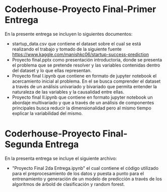 # Coderhouse-Proyecto Final-Primer Entrega
En la presente entrega se incluyen lo siguientes documentos:
- startup_data.csv que contiene el dataset sobre el cual se está realizando el trabajo y tomado de la siguiente fuente https://www.kaggle.com/manishkc06/startup-success-prediction
- Proyecto final.pptx como presentación introductoria, donde se presenta el problema que se pretende resolver y las variables contenidas dentro del dataset y lo que ellas representan.
- Proyecto final I.ipynb que contiene en formato de jupyter notebook el acercamiento inicial al problema. En el se busca comprender el dataset a través de un análisis univariado y bivariado que permita entender la naturaleza de las variables y la causalidad entre ellas.
- Proyecto final II.ipynb que contiene en formato jupyter notebook un abordaje multivariado y que a través de un análisis de componentes principales busca reducir la dimensionalidad pero al mismo tiempo explicar la variabilidad del mismo.
# Coderhouse-Proyecto Final-Segunda Entrega
En la presenta entrega se incluye el siguiente archivo:
- "Proyecto Final 2da Entrega.ipynb" el cual contiene el código utilizado para el preprocesamiento de los datos y puesta a punto para el entrenamiento y generación de un modelo de predicción a través de los algoritmos de árbold de clasificación y random forest.
